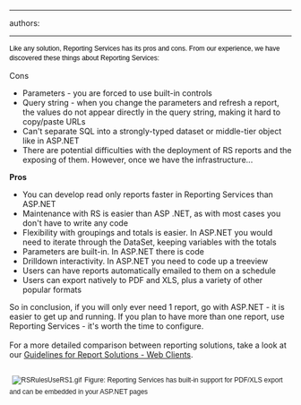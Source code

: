 

---
authors:

---




<span class='intro'> <span style="font&#58;12px/16.79px verdana, sans-serif;text-align&#58;left;color&#58;#000000;text-transform&#58;none;text-indent&#58;0px;letter-spacing&#58;normal;word-spacing&#58;0px;float&#58;none;display&#58;inline !important;white-space&#58;normal;font-size-adjust&#58;none;font-stretch&#58;normal;">Like any solution, Reporting Services has its pros and cons. From our experience, we have discovered these things about Reporting Services&#58;</span> </span>

<span class="ssw-rteStyle-FigureNormal"></span><span class="ssw-rteStyle-FigureNormal">Cons<br></span><ul><li>Parameters - you are forced to use built-in controls</li><li>Query string - when you change the parameters and refresh a report, the values do not appear directly in the query string, making it hard to copy/paste URLs</li><li>Can't separate SQL into a strongly-typed dataset or middle-tier object like in ASP.NET</li><li>There are potential difficulties with the deployment of RS reports and the exposing of them. However, once we have the infrastructure...</li></ul><strong>Pros</strong><br><ul><li>You can develop&#160;read only&#160;reports faster in Reporting Services than ASP.NET</li><li>Maintenance with RS is easier than ASP .NET, as with most cases you don't have to write any code</li><li>Flexibility with groupings and totals is easier. In ASP.NET you would need to iterate through the DataSet, keeping variables with the totals</li><li>Parameters are built-in. In ASP.NET there is code</li><li>Drilldown interactivity. In ASP.NET you need to code up a treeview</li><li>Users can have reports automatically emailed to them on a schedule</li><li>Users can export natively to PDF and XLS, plus a variety of other popular formats</li></ul>So in conclusion, if you will only ever need 1 report, go with ASP.NET - it is easier to get up and running. If you plan to have more than one report, use Reporting Services - it's worth the time to configure.<br><br>For a more detailed comparison between reporting solutions, take a look at our&#160;<a href="http&#58;//www.ssw.com.au/ssw/Standards/DeveloperDotNet/guidelinesforreportingwebclient.aspx">Guidelines for Report Solutions - Web Clients</a>.<br><br><p style="font&#58;12px/1.4em verdana, sans-serif;margin&#58;7px 0px;padding&#58;0px;text-align&#58;left;text-transform&#58;none;text-indent&#58;0px;letter-spacing&#58;normal;word-spacing&#58;0px;white-space&#58;normal;font-size-adjust&#58;none;font-stretch&#58;normal;"><img class="ssw-rteStyle-ImageArea" alt="RSRulesUseRS1.gif" src="/PublishingImages/RSRulesUseRS1.gif" style="margin&#58;5px;" /><span class="ssw-rteStyle-FigureNormal">Figure&#58; Reporting Services has built-in support for PDF/XLS export and can be embedded in your ASP.NET pages</span></p>



